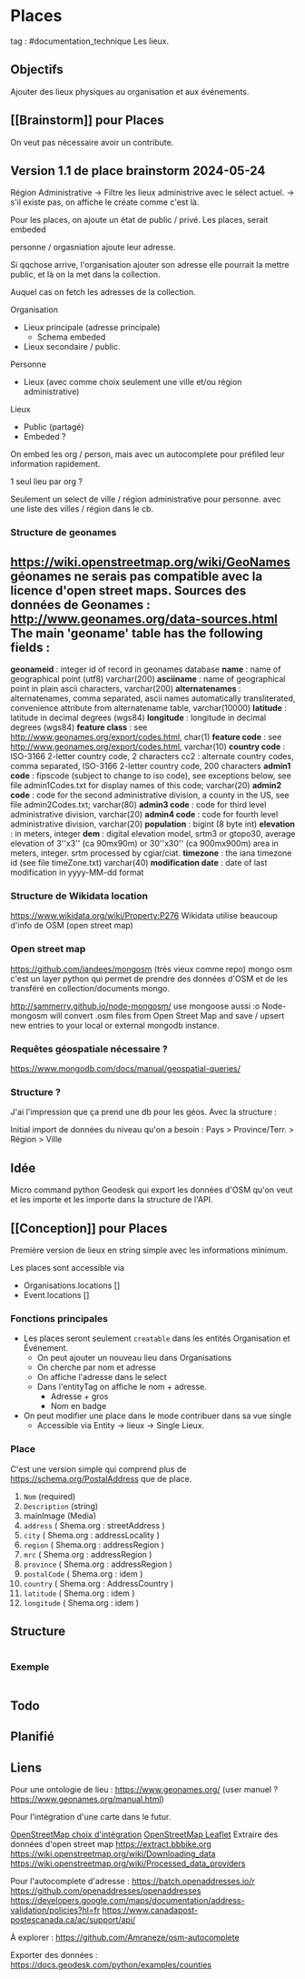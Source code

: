 # Places
tag : #documentation_technique 
Les lieux.
## Objectifs
Ajouter des lieux physiques au organisation et aux événements.

## [[Brainstorm]] pour Places
On veut pas nécessaire avoir un contribute.

## Version 1.1 de place brainstorm 2024-05-24

Région Administrative
-> Filtre les lieux administrive avec le sélect actuel.
-> s'il existe pas, on affiche le créate comme c'est là.

Pour les places, on ajoute un état de public / privé.
Les places, serait embeded

personne / orgasniation ajoute leur adresse.

Si qqchose arrive, l'organisation ajouter son adresse elle pourrait la mettre public, et là on la met dans la collection.

Auquel cas on fetch les adresses de la collection.

Organisation 
- Lieux principale (adresse principale)
	- Schema embeded
- Lieux secondaire / public.

Personne
- Lieux (avec comme choix seulement une ville et/ou région administrative)

Lieux
- Public (partagé)
- Embeded ?

On embed les org / person, mais avec un autocomplete pour préfiled leur information rapidement.

1 seul lieu par org ?

Seulement un select de ville / région administrative pour personne.
avec une liste des villes / région dans le cb.

### Structure de geonames
https://wiki.openstreetmap.org/wiki/GeoNames géonames ne serais pas compatible avec la licence d'open street maps.
Sources des données de Geonames : http://www.geonames.org/data-sources.html
The main 'geoname' table has the following fields :
---------------------------------------------------
**geonameid**         : integer id of record in geonames database
**name**              : name of geographical point (utf8) varchar(200)
**asciiname**         : name of geographical point in plain ascii characters, varchar(200)
**alternatenames**    : alternatenames, comma separated, ascii names automatically transliterated, convenience attribute from alternatename table, varchar(10000)
**latitude**          : latitude in decimal degrees (wgs84)
**longitude**         : longitude in decimal degrees (wgs84)
**feature class**     : see http://www.geonames.org/export/codes.html, char(1)
**feature code**      : see http://www.geonames.org/export/codes.html, varchar(10)
**country code**      : ISO-3166 2-letter country code, 2 characters
cc2               : alternate country codes, comma separated, ISO-3166 2-letter country code, 200 characters
**admin1 code**       : fipscode (subject to change to iso code), see exceptions below, see file admin1Codes.txt for display names of this code; varchar(20)
**admin2 code**       : code for the second administrative division, a county in the US, see file admin2Codes.txt; varchar(80) 
**admin3 code**       : code for third level administrative division, varchar(20)
**admin4 code**       : code for fourth level administrative division, varchar(20)
**population**        : bigint (8 byte int) 
**elevation**         : in meters, integer
**dem**               : digital elevation model, srtm3 or gtopo30, average elevation of 3''x3'' (ca 90mx90m) or 30''x30'' (ca 900mx900m) area in meters, integer. srtm processed by cgiar/ciat.
**timezone**          : the iana timezone id (see file timeZone.txt) varchar(40)
**modification date** : date of last modification in yyyy-MM-dd format

### Structure de Wikidata location
https://www.wikidata.org/wiki/Property:P276
Wikidata utilise beaucoup d'info de OSM (open street map)

### Open street map
https://github.com/iandees/mongosm  (très vieux comme repo)
mongo osm c'est un layer python qui permet de prendre des données d'OSM et de les transféré en collection/documents mongo.

http://sammerry.github.io/node-mongosm/ use mongoose aussi :o 
Node-mongosm will convert .osm files from Open Street Map and save / upsert new entries to your local or external mongodb instance.

### Requêtes géospatiale nécessaire ?
https://www.mongodb.com/docs/manual/geospatial-queries/

### Structure ?
J'ai l'impression que ça prend une db pour les géos.
Avec la structure :

Initial import de données du niveau qu'on a besoin : Pays > Province/Terr. > Région > Ville

## Idée
Micro command python Geodesk qui export les données d'OSM qu'on veut et les importe et les importe dans la structure de l'API.

## [[Conception]] pour Places
Première version de lieux en string simple avec les informations minimum.

Les places sont accessible via 
- Organisations.locations []
- Event.locations []

### Fonctions principales
- Les places seront seulement `creatable` dans les entités Organisation et Événement.
	- On peut ajouter un nouveau lieu dans Organisations
	- On cherche par nom et adresse
	- On affiche l'adresse dans le select
	- Dans l'entityTag on affiche le nom + adresse.
		- Adresse + gros
		- Nom en badge
- On peut modifier une place dans le mode contribuer dans sa vue single
	- Accessible via Entity -> lieux -> Single Lieux.

### Place
C'est une version simple qui comprend plus 
de https://schema.org/PostalAddress que de place.

1. `Nom` (required)
2. `Description` (string)
3. mainImage (Media)
5. `address` ( Shema.org : streetAddress )
6. `city` ( Shema.org : addressLocality )
7. `region` ( Shema.org : addressRegion )
8. `mrc` ( Shema.org : addressRegion )
9. `province` ( Shema.org : addressRegion )
10. `postalCode` ( Shema.org : idem )
11. `country` ( Shema.org : AddressCountry )
12. `latitude` ( Shema.org : idem ) 
13. `longitude` ( Shema.org : idem )


## Structure

```javascript

```

### Exemple

```javascript

```


## Todo


## Planifié


## Liens
Pour une ontologie de lieu :
https://www.geonames.org/ (user manuel ? https://www.geonames.org/manual.html)

Pour l'intégration d'une carte dans le futur.

[OpenStreetMap choix d'intégration](https://wiki.openstreetmap.org/wiki/FR:D%C3%A9ployer_sa_propre_Slippy_Map)
[OpenStreetMap Leaflet](https://leafletjs.com/)
Extraire des données d'open street map
https://extract.bbbike.org
https://wiki.openstreetmap.org/wiki/Downloading_data
https://wiki.openstreetmap.org/wiki/Processed_data_providers

Pour l'autocomplete d'adresse :
https://batch.openaddresses.io/r
https://github.com/openaddresses/openaddresses
https://developers.google.com/maps/documentation/address-validation/policies?hl=fr
https://www.canadapost-postescanada.ca/ac/support/api/

À explorer : https://github.com/Amraneze/osm-autocomplete

Exporter des données :
https://docs.geodesk.com/python/examples/counties
